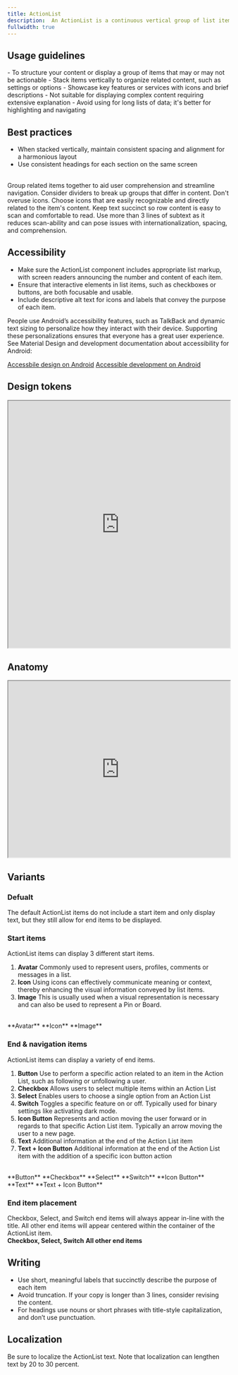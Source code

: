 ```yaml
---
title: ActionList
description:  An ActionList is a continuous vertical group of list items that can include text, icons, images, and actions.
fullwidth: true
---
```


<ImgContainer padding="standard" src="https://i.pinimg.com/originals/e5/ec/f9/e5ecf9d44c313cf2ec9d5e299b6a96ad.png" alt="An example of the Action List component"/>

## Usage guidelines

<TwoCol>
  <Group>
    <Do title="When to use" />
      - To structure your content or display a group of items that may or may not be actionable
      - Stack items vertically to organize related content, such as settings or options
      - Showcase key features or services with icons and brief descriptions
  </Group>
  <Group>
  <Dont title="When not to use" />
     - Not suitable for displaying complex content requiring extensive explanation
     - Avoid using for long lists of data; it's better for highlighting and navigating
  </Group>
</TwoCol>

## Best practices
- When stacked vertically, maintain consistent spacing and alignment for a harmonious layout
- Use consistent headings for each section on the same screen
<br/>
<TwoCol>
  <Group>
    <ImgContainer src="https://i.pinimg.com/originals/36/fd/80/36fd807eee36dbd71f4f8719b5caf45d.png" alt="Example of grouped ActionList items. For example, message settings under the heading - Messages."/>
    <Do title="Do" />
    Group related items together to aid user comprehension and streamline navigation. Consider dividers to break up groups that differ in content.
  </Group>
  <Group>
    <ImgContainer src="https://i.pinimg.com/originals/cb/69/ce/cb69ceb27234bf62f302a6d0a1c2d0a4.png" alt="Example of two ActionList items with accompanying icons"/>
    <Dont title="Don't" />
    Don't overuse icons. Choose icons that are easily recognizable and directly related to the item's content.
  </Group>
  <Group>
    <ImgContainer src="https://i.pinimg.com/originals/8a/ea/54/8aea54102b7dcb6666a2df847242c1ab.png" alt="Two ActionList items with short and clear copy."/>
    <Do title="Do" />
    Keep text succinct so row content is easy to scan and comfortable to read.
  </Group>
  <Group>
    <ImgContainer src="https://i.pinimg.com/originals/e2/84/ca/e284ca71eccfc7755f11ccaf8c5607fc.png" alt="An ActionList item with four lines or complex copy"/>
    <Dont title="Don't" />
    Use more than 3 lines of subtext as it reduces scan-ability and can pose issues with internationalization, spacing, and comprehension.
  </Group>
</TwoCol>

## Accessibility

- Make sure the ActionList component includes appropriate list markup, with screen readers announcing the number and content of each item.
- Ensure that interactive elements in list items, such as checkboxes or buttons, are both focusable and usable.
- Include descriptive alt text for icons and labels that convey the purpose of each item. 

People use Android’s accessibility features, such as TalkBack and dynamic text sizing to personalize how they interact with their device. Supporting these personalizations ensures that everyone has a great user experience. See Material Design and development documentation about accessibility for Android:

[Accessbile design on Android](https://material.io/design/usability/accessibility.html#understanding-accessibility)
[Accessible development on Android](https://developer.android.com/guide/topics/ui/accessibility)

## Design tokens
<iframe style={{border:0}} width="100%" height="560" src="https://www.figma.com/embed?embed_host=share&url=https%3A%2F%2Fwww.figma.com%2Ffile%2FAHcKJDgb7E7YswlgW1wY8E%2FGestalt-for-iOS%3Ftype%3Ddesign%26node-id%3D42153%253A4052%26mode%3Ddesign%26t%3Dv622LtavFiMWyuMY-1" allowFullScreen></iframe>

## Anatomy
<iframe style={{border:0}} width="100%" height="400" src="https://www.figma.com/embed?embed_host=share&url=https%3A%2F%2Fwww.figma.com%2Ffile%2FAHcKJDgb7E7YswlgW1wY8E%2FGestalt-for-iOS%3Ftype%3Ddesign%26node-id%3D42153%253A3806%26mode%3Ddesign%26t%3Dv622LtavFiMWyuMY-1" allowFullScreen></iframe>


## Variants

### Defualt

The default ActionList items do not include a start item and only display text, but they still allow for end items to be displayed.
<br/>
<ImgContainer padding="standard" src="https://i.pinimg.com/originals/b5/5f/62/b55f62ff3f210c6f490d5377a35998e4.png" alt="An example of the Action List component"/>

### Start items

ActionList items can display 3 different start items.

1. **Avatar**
  Commonly used to represent users, profiles, comments or messages in a list.
2. **Icon**
  Using icons can effectively communicate meaning or context, thereby enhancing the visual information conveyed by list items.
3. **Image**
  This is usually used when a visual representation is necessary and can also be used to represent a Pin or Board.
<br/>
<TwoCol>
  <Group>
    <ImgContainer src="https://i.pinimg.com/originals/b8/b6/e2/b8b6e282681735393b27461b8d995073.png" alt="An ActionList item for the user Sarah Smith, inluding her follower count and a follow button."/>
    **Avatar**
  </Group>
  <Group>
    <ImgContainer src="https://i.pinimg.com/originals/47/7f/12/477f125dbb1652e5dc06220aa020bda9.png" alt="An ActionList item with content about search privacy and a search icon."/>
   **Icon**
  </Group>
  <Group>
    <ImgContainer src="https://i.pinimg.com/originals/d5/b6/c1/d5b6c12a232eba19d8c041235ad1def5.png" alt="An ActionList item for a board with a switch end item."/>
   **Image**
  </Group>
</TwoCol>

### End & navigation items

ActionList items can display a variety of end items.

1. **Button**
  Use to perform a specific action related to an item in the Action List, such as following or unfollowing a user.
2. **Checkbox**
  Allows users to select multiple items within an Action List
3. **Select**
  Enables users to choose a single option from an Action List
4. **Switch**
  Toggles a specific feature on or off. Typically used for binary settings like activating dark mode.
5. **Icon Button**
  Represents and action moving the user forward or in regards to that specific Action List item. Typically an arrow moving the user to a new page.
6. **Text**
  Additional information at the end of the Action List item
7. **Text + Icon Button**
  Additional information at the end of the Action List item with the addition of a specific icon button action
<br/>
<TwoCol>
  <Group>
    <ImgContainer src="https://i.pinimg.com/originals/57/7e/2a/577e2ad2b1a6549a3774490842c49afb.png" alt="An ActionList showing users and buttons to follow them."/>
    **Button**
  </Group>
  <Group>
    <ImgContainer src="https://i.pinimg.com/originals/fe/24/f3/fe24f3f1950d9d26ebd6cb37c7cf2eb9.png" alt="An ActionList showing interest options and a multiple choice checkbox selection."/>
   **Checkbox**
  </Group>
  <Group>
    <ImgContainer src="https://i.pinimg.com/originals/cd/37/b6/cd37b6844feddfc4223ae5111c547f3e.png" alt="An ActionList showing a menu of links to further information."/>
   **Select**
  </Group>
  <Group>
    <ImgContainer src="https://i.pinimg.com/originals/8c/31/a1/8c31a1168b988fe25f490f9142e72fcb.png" alt="An ActionList showing a list of selctable items."/>
   **Switch**
  </Group>
  <Group>
    <ImgContainer src="https://i.pinimg.com/originals/bd/67/c7/bd67c7f7a242d35914b6b329c4d75c5e.png" alt="An ActionList with switches for each item."/>
   **Icon Button**
  </Group>
  <Group>
    <ImgContainer src="https://i.pinimg.com/originals/b0/7d/d0/b07dd00df0efbb3c89bfbd6a939c6141.png" alt="An ActionList with a list of users and their follower count."/>
   **Text**
  </Group>
  <Group>
    <ImgContainer src="https://i.pinimg.com/originals/3f/36/48/3f36482efdb18b53cc609c285d43f34b.png" alt="An ActionList with email and password settings links."/>
   **Text + Icon Button**
  </Group>
</TwoCol>

### End item placement

Checkbox, Select, and Switch end items will always appear in-line with the title. All other end items will appear centered within the container of the ActionList item. 
<br/>
<TwoCol>
  <Group>
    <ImgContainer src="https://i.pinimg.com/originals/36/d4/38/36d4386b82a0bca68242b62d46fcc189.png" alt="An ActionList showing users and buttons to follow them."/>
    **Checkbox, Select, Switch**
  </Group>
  <Group>
    <ImgContainer src="https://i.pinimg.com/originals/85/ed/23/85ed23a07674f4a48854bdf681c6ad93.png" alt="An ActionList showing interest options and a multiple choice checkbox selection."/>
   **All other end items**
  </Group>
  </TwoCol>

## Writing
- Use short, meaningful labels that succinctly describe the purpose of each item
- Avoid truncation. If your copy is longer than 3 lines, consider revising the content.
- For headings use nouns or short phrases with title-style capitalization, and don’t use punctuation. 

## Localization
Be sure to localize the ActionList text. Note that localization can lengthen text by 20 to 30 percent.
<br/>
<ImgContainer padding="standard" src="https://i.pinimg.com/originals/92/a5/8b/92a58b2f91f0c3bf74c6c3bfb06f19a9.png" alt="An ActionList example reversed to reflect the location."/>